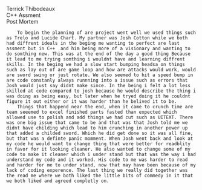 Terrick Thibodeaux  
C++ Assment  
Post Mortem  

        To begin the planning of are project went well we used things such as Trelo and Lucide Chart. My partner was Josh Cotton while we both had diffrent ideals in the beging me wanting to perfect are last assment but in C++  and him being more of a visionary and wanting to do somthing new. This was at the end of the day a good thing Because it lead to me trying somthing i wouldnt have and learning diffrent skills. In the beging we had a slow start bumping headsa on things such as lay out of are game loop and how are attacks would work, would are sword swing or just rotate. We also seemed to hit a speed bump in are code constanly always runnning into a issue such as errors that Josh would just say didnt make since. In the being i felt a lot less skilled at code compared to josh because he would describe the thing i was doing as being easy, but later when he tryed doing it he couldnt figure it out either or it was harder than he belived it to be.   
        Things that happend near the end, when it came to crunch time are team seeemed to excel finished parts fasted than expected which allowed use to polish and add things we had cut such as UITEXT. There was one big issue that came to be and that was that Josh told me we didnt have childing which lead to him crunching in another power up that added a childed sword. Which he did get done so it was all fine, but that was a definte panic momment. When Josh went back and look at my code he would want to change thing that were better for readblity in favor for it looking cleaner. He also wanted to change some of my code to make it cleaner which i under stand but that was the way i had understand my code and it worked. His code to me was harder to read and harder for me to under stand, now that may have been because of my lack of coding experence. The last thing we really did together was the read me where we both liked the little bits of commedy in it that we both liked and agreed completly on.